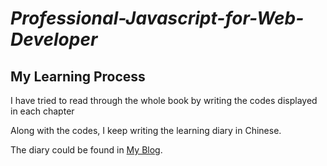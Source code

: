 *Professional-Javascript-for-Web-Developer* 
=
My Learning Process
-
I have tried to read through the whole book by writing the codes displayed in each chapter

Along with the codes, I keep writing the learning diary in Chinese.

The diary could be found in [My Blog](http://www.cnblogs.com/JonathanC/).


